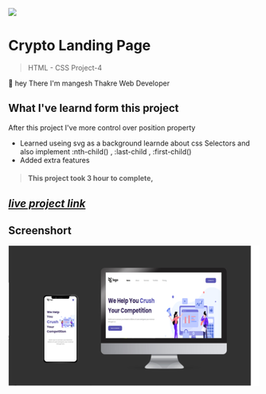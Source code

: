 ![](https://img.shields.io/badge/Live%20Project%204-Digital%20Marketing%20Home%20Page-brightgreen)

# Crypto Landing Page 
> HTML - CSS Project-4 

🙌 hey There I'm mangesh Thakre Web Developer 
##  What I've learnd form this project 
 
  After this project I've more control over position property  
 - Learned useing svg as a background learnde about css Selectors and also implement :nth-child() , :last-child , :first-child()
 - Added  extra features 
> #### This project took 3 hour to complete, 

 ##  _[live project link](https://full-stack-js-html-css-project-4.netlify.app "HTML-CSS_Project-4" )_

## Screenshort
![alt text](https://github.com/MangeshThakre/HTML-CSS-Project-4/blob/master/project%20img/Frame%207.png?raw=true)
